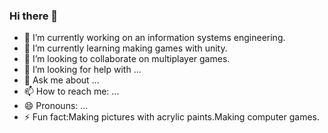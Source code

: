 ### Hi there 👋

- 🔭 I’m currently working on an information systems engineering.
- 🌱 I’m currently learning making games with unity.
- 👯 I’m looking to collaborate on multiplayer games.
- 🤔 I’m looking for help with ...
- 💬 Ask me about ...
- 📫 How to reach me: ...
- 😄 Pronouns: ...
- ⚡ Fun fact:Making pictures with acrylic paints.Making computer games.
